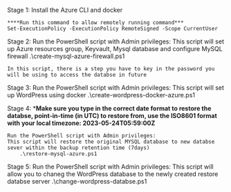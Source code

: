 Stage 1:
    Install the Azure CLI and docker

    ****Run this command to allow remotely running command*** 
    Set-ExecutionPolicy -ExecutionPolicy RemoteSigned -Scope CurrentUser

Stage 2:
    Run the PowerShell script with Admin privileges:
    This script will set up Azure resources group, Keyvault, Mysql database and configure MySQL firewall
        .\create-mysql-azure-firewall.ps1
    
    In this script, there is a step you have to key in the password you will be using to access the databse in future


Stage 3:
    Run the PowerShell script with Admin privileges:
    This script will set up WordPress using docker
        .\create-wordpress-docker-azure.ps1


Stage 4:
    *****Make sure you type in the correct date format to restore the databse, point-in-time (in UTC) to restore from, use the ISO8601 format with your local timezone: 2023-05-24T05:59:00Z****

    Run the PowerShell script with Admin privileges:
    This script will restore the original MYSQL database to new databse sever within the backup retention time (7days) 
        .\restore-mysql-azure.ps1


Stage 5:
    Run the PowerShell script with Admin privileges:
    This script will allow you to chaneg the WordPress database to the newly created restore databse server
        .\change-wordpress-databse.ps1

